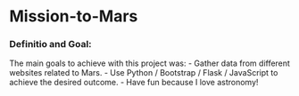 # Mission-to-Mars

### Definitio and Goal:

 The main goals to achieve with this project was:
    - Gather data from different websites related to Mars.
    - Use Python / Bootstrap / Flask / JavaScript to achieve the desired outcome.
    - Have fun because I love astronomy!
